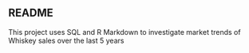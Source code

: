 ## README

This project uses SQL and R Markdown  to investigate market trends of Whiskey sales over the last 5 years 
